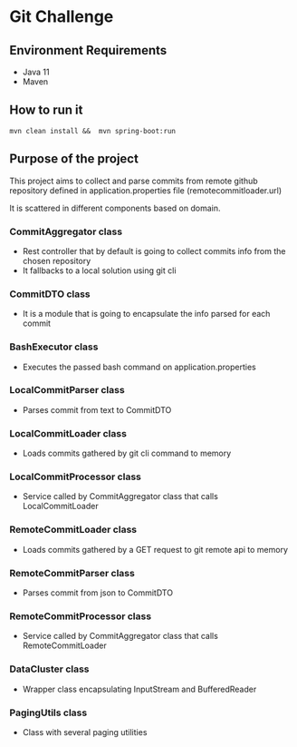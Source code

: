 # Git Challenge

## Environment Requirements

- Java 11
- Maven
## How to run it
``mvn clean install &&  mvn spring-boot:run``

## Purpose of the project
This project aims to collect and parse commits from remote github repository defined in application.properties file (remotecommitloader.url)

It is scattered in different components based on domain.

### CommitAggregator class
    
- Rest controller that by default is going to collect commits info from the chosen repository
- It fallbacks to a local solution using git cli


### CommitDTO class

- It is a module that is going to encapsulate the info parsed for each commit

### BashExecutor class

- Executes the passed bash command on application.properties

### LocalCommitParser class

- Parses commit from text to CommitDTO

### LocalCommitLoader class

- Loads commits gathered by git cli command to memory

### LocalCommitProcessor class

- Service called by CommitAggregator class that calls LocalCommitLoader

### RemoteCommitLoader class
 
- Loads commits gathered by a GET request to git remote api to memory

### RemoteCommitParser class

- Parses commit from json to CommitDTO

### RemoteCommitProcessor class

- Service called by CommitAggregator class that calls RemoteCommitLoader

### DataCluster class

- Wrapper class encapsulating InputStream and BufferedReader

### PagingUtils class

- Class with several paging utilities